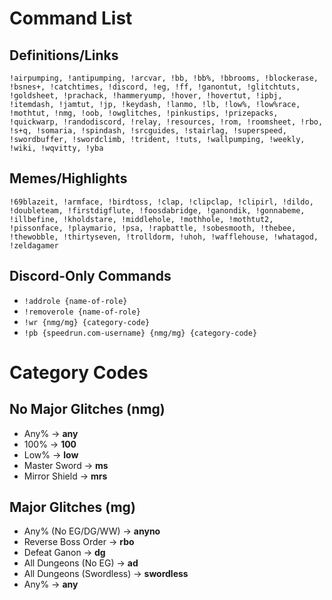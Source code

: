 # Command List

## Definitions/Links

```!airpumping, !antipumping, !arcvar, !bb, !bb%, !bbrooms, !blockerase, !bsnes+, !catchtimes, !discord, !eg, !ff, !ganontut, !glitchtuts, !goldsheet, !prachack, !hammeryump, !hover, !hovertut, !ipbj, !itemdash, !jamtut, !jp, !keydash, !lanmo, !lb, !low%, !low%race, !mothtut, !nmg, !oob, !owglitches, !pinkustips, !prizepacks, !quickwarp, !randodiscord, !relay, !resources, !rom, !roomsheet, !rbo, !s+q, !somaria, !spindash, !srcguides, !stairlag, !superspeed, !swordbuffer, !swordclimb, !trident, !tuts, !wallpumping, !weekly, !wiki, !wqvitty, !yba```

## Memes/Highlights

```!69blazeit, !armface, !birdtoss, !clap, !clipclap, !clipirl, !dildo, !doubleteam, !firstdigflute, !foosdabridge, !ganondik, !gonnabeme, !illbefine, !kholdstare, !middlehole, !mothhole, !mothtut2, !pissonface, !playmario, !psa, !rapbattle, !sobesmooth, !thebee, !thewobble, !thirtyseven, !trolldorm, !uhoh, !wafflehouse, !whatagod, !zeldagamer```

## Discord-Only Commands

- `!addrole {name-of-role}`
- `!removerole {name-of-role}`
- `!wr {nmg/mg} {category-code}`
- `!pb {speedrun.com-username} {nmg/mg} {category-code}`

# Category Codes

## No Major Glitches (nmg)

- Any% -> **any**
- 100% -> **100**
- Low% -> **low**
- Master Sword -> **ms**
- Mirror Shield -> **mrs**

## Major Glitches (mg)

- Any% (No EG/DG/WW) -> **anyno**
- Reverse Boss Order -> **rbo**
- Defeat Ganon -> **dg**
- All Dungeons (No EG) -> **ad**
- All Dungeons (Swordless) -> **swordless**
- Any% -> **any**